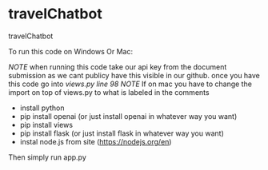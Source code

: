 # travelChatbot
travelChatbot

To run this code on Windows Or Mac:

*NOTE*
when running this code take our api key from the document submission as we cant publicy have this visible in our github. 
once you have this code go into *views.py line 98*
*NOTE*
If on mac you have to change the import on top of views.py to what is labeled in the comments

- install python
- pip install openai (or just install openai in whatever way you want)
- pip install views
- pip install flask (or just install flask in whatever way you want)
- instal node.js from site (https://nodejs.org/en)

Then simply run app.py

